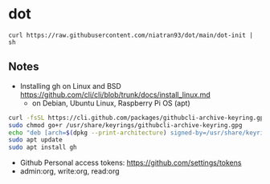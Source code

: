# dot

`curl https://raw.githubusercontent.com/niatran93/dot/main/dot-init | sh`

## Notes

- Installing gh on Linux and BSD https://github.com/cli/cli/blob/trunk/docs/install_linux.md
  - on Debian, Ubuntu Linux, Raspberry Pi OS (apt)
  
```bash
curl -fsSL https://cli.github.com/packages/githubcli-archive-keyring.gpg | sudo dd of=/usr/share/keyrings/githubcli-archive-keyring.gpg
sudo chmod go+r /usr/share/keyrings/githubcli-archive-keyring.gpg
echo "deb [arch=$(dpkg --print-architecture) signed-by=/usr/share/keyrings/githubcli-archive-keyring.gpg] https://cli.github.com/packages stable main" | sudo tee /etc/apt/sources.list.d/github-cli.list > /dev/null
sudo apt update
sudo apt install gh
```

- Github Personal access tokens: https://github.com/settings/tokens
 - admin:org, write:org, read:org
